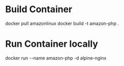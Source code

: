 # Build Container

docker pull amazonlinux
docker build -t amazon-php .

# Run Container locally

docker run --name amazon-php -d alpine-nginx